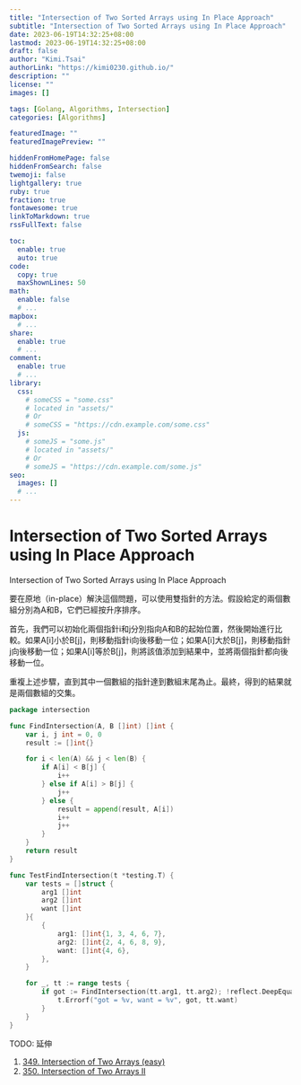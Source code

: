 ```yaml
---
title: "Intersection of Two Sorted Arrays using In Place Approach"
subtitle: "Intersection of Two Sorted Arrays using In Place Approach"
date: 2023-06-19T14:32:25+08:00
lastmod: 2023-06-19T14:32:25+08:00
draft: false
author: "Kimi.Tsai"
authorLink: "https://kimi0230.github.io/"
description: ""
license: ""
images: []

tags: [Golang, Algorithms, Intersection]
categories: [Algorithms]

featuredImage: ""
featuredImagePreview: ""

hiddenFromHomePage: false
hiddenFromSearch: false
twemoji: false
lightgallery: true
ruby: true
fraction: true
fontawesome: true
linkToMarkdown: true
rssFullText: false

toc:
  enable: true
  auto: true
code:
  copy: true
  maxShownLines: 50
math:
  enable: false
  # ...
mapbox:
  # ...
share:
  enable: true
  # ...
comment:
  enable: true
  # ...
library:
  css:
    # someCSS = "some.css"
    # located in "assets/"
    # Or
    # someCSS = "https://cdn.example.com/some.css"
  js:
    # someJS = "some.js"
    # located in "assets/"
    # Or
    # someJS = "https://cdn.example.com/some.js"
seo:
  images: []
  # ...
---
```

# Intersection of Two Sorted Arrays using In Place Approach

Intersection of Two Sorted Arrays using In Place Approach

要在原地（in-place）解決這個問題，可以使用雙指針的方法。假設給定的兩個數組分別為A和B，它們已經按升序排序。

首先，我們可以初始化兩個指針i和j分別指向A和B的起始位置，然後開始進行比較。如果A[i]小於B[j]，則移動指針i向後移動一位；如果A[i]大於B[j]，則移動指針j向後移動一位；如果A[i]等於B[j]，則將該值添加到結果中，並將兩個指針都向後移動一位。

重複上述步驟，直到其中一個數組的指針達到數組末尾為止。最終，得到的結果就是兩個數組的交集。

```go
package intersection

func FindIntersection(A, B []int) []int {
	var i, j int = 0, 0
	result := []int{}

	for i < len(A) && j < len(B) {
		if A[i] < B[j] {
			i++
		} else if A[i] > B[j] {
			j++
		} else {
			result = append(result, A[i])
			i++
			j++
		}
	}
	return result
}
```

```go
func TestFindIntersection(t *testing.T) {
	var tests = []struct {
		arg1 []int
		arg2 []int
		want []int
	}{
		{
			arg1: []int{1, 3, 4, 6, 7},
			arg2: []int{2, 4, 6, 8, 9},
			want: []int{4, 6},
		},
	}

	for _, tt := range tests {
		if got := FindIntersection(tt.arg1, tt.arg2); !reflect.DeepEqual(got, tt.want) {
			t.Errorf("got = %v, want = %v", got, tt.want)
		}
	}
}
```

TODO: 
延伸 
1. [349. Intersection of Two Arrays (easy)](https://leetcode.com/problems/intersection-of-two-arrays/)
2. [350. Intersection of Two Arrays II](https://leetcode.com/problems/intersection-of-two-arrays-ii/)